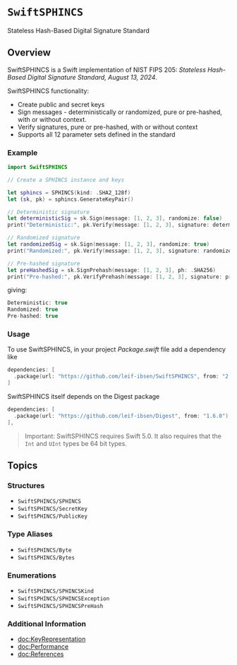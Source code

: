 # ``SwiftSPHINCS``

Stateless Hash-Based Digital Signature Standard

## Overview

SwiftSPHINCS is a Swift implementation of NIST FIPS 205: *Stateless Hash-Based Digital Signature Standard, August 13, 2024*.

SwiftSPHINCS functionality:

* Create public and secret keys
* Sign messages - deterministically or randomized, pure or pre-hashed, with or without context.
* Verify signatures, pure or pre-hashed, with or without context
* Supports all 12 parameter sets defined in the standard

### Example

```swift
import SwiftSPHINCS

// Create a SPHINCS instance and keys

let sphincs = SPHINCS(kind: .SHA2_128f)
let (sk, pk) = sphincs.GenerateKeyPair()

// Deterministic signature
let deterministicSig = sk.Sign(message: [1, 2, 3], randomize: false)
print("Deterministic:", pk.Verify(message: [1, 2, 3], signature: deterministicSig))

// Randomized signature
let randomizedSig = sk.Sign(message: [1, 2, 3], randomize: true)
print("Randomized:", pk.Verify(message: [1, 2, 3], signature: randomizedSig))

// Pre-hashed signature
let preHashedSig = sk.SignPrehash(message: [1, 2, 3], ph: .SHA256)
print("Pre-hashed:", pk.VerifyPrehash(message: [1, 2, 3], signature: preHashedSig, ph: .SHA256))
```
giving:
```swift
Deterministic: true
Randomized: true
Pre-hashed: true
```

### Usage

To use SwiftSPHINCS, in your project *Package.swift* file add a dependency like

```swift
dependencies: [
  .package(url: "https://github.com/leif-ibsen/SwiftSPHINCS", from: "2.0.0"),
]
```

SwiftSPHINCS itself depends on the Digest package

```swift
dependencies: [
  .package(url: "https://github.com/leif-ibsen/Digest", from: "1.6.0"),
],
```

> Important:
SwiftSPHINCS requires Swift 5.0. It also requires that the `Int` and `UInt` types be 64 bit types.

## Topics

### Structures

- ``SwiftSPHINCS/SPHINCS``
- ``SwiftSPHINCS/SecretKey``
- ``SwiftSPHINCS/PublicKey``

### Type Aliases

- ``SwiftSPHINCS/Byte``
- ``SwiftSPHINCS/Bytes``

### Enumerations

- ``SwiftSPHINCS/SPHINCSKind``
- ``SwiftSPHINCS/SPHINCSException``
- ``SwiftSPHINCS/SPHINCSPreHash``

### Additional Information

- <doc:KeyRepresentation>
- <doc:Performance>
- <doc:References>
